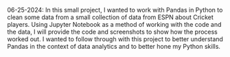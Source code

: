 06-25-2024:
In this small project, I wanted to work with Pandas in Python to clean some data from a small collection of data from ESPN about Cricket players. 
Using Jupyter Notebook as a method of working with the code and the data, I will provide the code and screenshots to show how the process worked out. 
I wanted to follow through with this project to better understand Pandas in the context of data analytics and to better hone my Python skills. 

